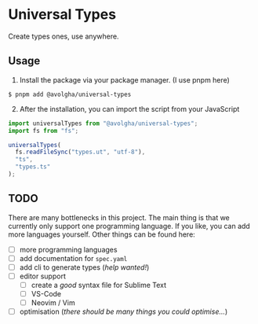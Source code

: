# Universal Types

Create types ones, use anywhere.

## Usage

1) Install the package via your package manager. (I use pnpm here)

```shell
$ pnpm add @avolgha/universal-types
```

2) After the installation, you can import the script from your JavaScript

```javascript
import universalTypes from "@avolgha/universal-types";
import fs from "fs";

universalTypes(
  fs.readFileSync("types.ut", "utf-8"),
  "ts",
  "types.ts"
);
```

## TODO

There are many bottlenecks in this project. The main thing is that we currently
only support one programming language. If you like, you can add more languages
yourself. Other things can be found here:

- [ ] more programming languages
- [ ] add documentation for `spec.yaml`
- [ ] add cli to generate types (*help wanted!*)
- [ ] editor support
  - [ ] create a *good* syntax file for Sublime Text
  - [ ] VS-Code
  - [ ] Neovim / Vim
- [ ] optimisation (*there should be many things you could optimise...*)
